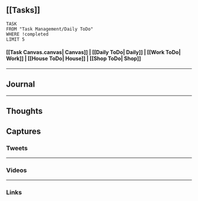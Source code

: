 ## [[Tasks]]

```dataview
TASK
FROM "Task Management/Daily ToDo"
WHERE !completed
LIMIT 5
```

#### [[Task Canvas.canvas| Canvas]] | [[Daily ToDo| Daily]] | [[Work ToDo| Work]] |  [[House ToDo| House]] |  [[Shop ToDo| Shop]] 
---


## Journal

---

## Thoughts

## Captures

### Tweets

---
### Videos

---
### Links




